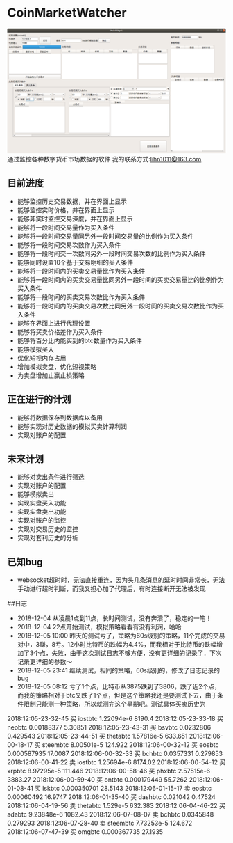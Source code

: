 # CoinMarketWatcher
![界面预览](preview.png)
通过监控各种数字货币市场数据的软件
我的联系方式:lihn1011@163.com
## 目前进度
- 能够监控历史交易数据，并在界面上显示
- 能够监控实时价格，并在界面上显示
- 能够非实时监控交易深度，并在界面上显示
- 能够将一段时间交易量作为买入条件
- 能够将一段时间交易量同另外一段时间交易量的比例作为买入条件
- 能够将一段时间交易次数作为买入条件
- 能够将一段时间交一次数同另外一段时间交易次数的比例作为买入条件
- 能够同时设置10个基于交易明细的买入条件
- 能够将一段时间内的买卖交易量比作为买入条件
- 能够将一段时间内的买卖交易量比同另外一段时间的买卖交易量比的比例作为买入条件
- 能够将一段时间的买卖交易次数比作为买入条件
- 能够将一段时间内的买卖交易次数比同另外一段时间的买卖交易次数比作为买入条件
- 能够在界面上进行代理设置
- 能够将买卖价格差作为买入条件
- 能够将百分比内能买到的btc数量作为买入条件
- 能够模拟买入
- 优化短视内存占用
- 增加模拟卖盘，优化短视策略
- 为卖盘增加止赢止损策略

## 正在进行的计划
- 能够将数据保存到数据库以备用
- 能够实现对历史数据的模拟买卖计算利润
- 实现对账户的配置

## 未来计划
- 能够对卖出条件进行筛选
- 实现对账户的配置
- 能够模拟卖出
- 实现实盘买入功能
- 实现实盘卖出功能
- 实现对账户的监控
- 实现对交易历史的监控
- 实现对套利历史的分析

## 已知bug
- websocket超时时，无法直接重连，因为头几条消息的延时时间非常长，无法手动进行超时判断，而我又担心加了代理后，有时连接断开无法被发现

##日志
- 2018-12-04 从凌晨1点到11点，长时间测试，没有奔溃了，稳定的一笔！
- 2018-12-04 22点开始测试，模拟策略看看有没有利润，哈哈
- 2018-12-05 10:00 昨天的测试亏了，策略为60s级别的策略，11个完成的交易对中，3赚，8亏。12小时比特币的跌幅为4.4%，而我相对于比特币的跌幅增加了3个点，失败，由于这次测试日志不够方便，没有更详细的记录了，下次记录更详细的参数～
- 2018-12-05 23:41 继续测试，相同的策略，60s级别的，修改了日志记录的bug
- 2018-12-05 08:12 亏了1个点，比特币从3875跌到了3806，跌了近2个点，而我的策略相对于btc又跌了1个点，但是这个策略我还是要测试下去，由于条件限制只能测一种策略，所以就测完这个星期吧。测试具体买卖历史为

2018:12:05-23-32-45	买	iostbtc	1.22094e-6	8190.4
2018:12:05-23-33-18	买	neobtc	0.00188377	5.30851
2018:12:05-23-43-31	买	bsvbtc	0.0232806	0.429543
2018:12:05-23-44-51	买	thetabtc	1.57816e-5	633.651
2018:12:06-00-18-17	买	steembtc	8.00501e-5	124.922
2018:12:06-00-32-12	买	eosbtc	0.000587935	17.0087
2018:12:06-00-32-33	买	bchbtc	0.0357331	0.279853
2018:12:06-00-41-22	卖	iostbtc	1.25694e-6	8174.02
2018:12:06-00-54-12	买	xrpbtc	8.97295e-5	111.446
2018:12:06-00-58-46	买	phxbtc	2.57515e-6	3883.27
2018:12:06-00-59-40	买	ontbtc	0.000179449	55.7262
2018:12:06-01-08-41	买	lskbtc	0.000350701	28.5143
2018:12:06-01-15-17	卖	eosbtc	0.00060492	16.9747
2018:12:06-01-35-40	买	dashbtc	0.021042	0.47524
2018:12:06-04-19-56	卖	thetabtc	1.529e-5	632.383
2018:12:06-04-46-22	买	adabtc	9.23848e-6	1082.43
2018:12:06-07-08-07	卖	bchbtc	0.0345848	0.279293
2018:12:06-07-28-40	卖	steembtc	7.73253e-5	124.672
2018:12:06-07-47-39	买	omgbtc	0.000367735	27.1935


